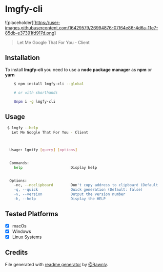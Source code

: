 # lmgfy-cli

![placeholder][https://user-images.githubusercontent.com/16429579/26994876-07f64e86-4d6a-11e7-85db-e37391fd917d.png]
> Let Me Google That For You - Client

## Installation
To install **lmgfy-cli** you need
to use a **node package manager** as **npm**
or **yarn**

```bash
    $ npm install lmgfy-cli --global

    # or with shorthands

    $npm i -g lmgfy-cli
```

## Usage
```bash
 $ lmgfy --help
   Let Me Google That For You - Client



  Usage: lgmtfy [query] [options]


  Commands:
    help                      Display help


  Options:
    -nc, --noclipboard        Don't copy address to clipboard (Default: true)
    -q, --quick               Quick generation (Default: false)
    -v, --version             Output the version number
    -h, --help                Display the HELP
```

## Tested Platforms
  - [x] macOs
  - [x] Windows
  - [x] Linux Systems

## Credits
File generated with [readme generator](https://rawnly.com/readme_generator) by [@Rawnly](https://rawnly.com).

[img_url]: https://placehold.it/1920x1080?text=lmgfy-cli+Screenshot
